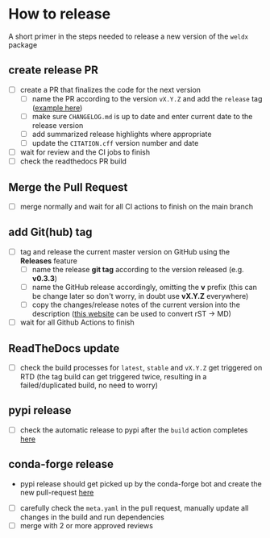 # How to release

A short primer in the steps needed to release a new version of the `weldx` package

## create release PR

- [ ] create a PR that finalizes the code for the next version
    - [ ] name the PR according to the version `vX.Y.Z` and add the `release`
      tag ([example here](https://github.com/BAMWelDX/weldx/pull/419))
    - [ ] make sure `CHANGELOG.md` is up to date and enter current date to the release version
    - [ ] add summarized release highlights where appropriate
    - [ ] update the `CITATION.cff` version number and date
- [ ] wait for review and the CI jobs to finish
- [ ] check the readthedocs PR build

## Merge the Pull Request

- [ ] merge normally and wait for all CI actions to finish on the main branch

## add Git(hub) tag

- [ ] tag and release the current master version on GitHub using the **Releases** feature
    - [ ] name the release **git tag** according to the version released (e.g. **v0.3.3**)
    - [ ] name the GitHub release accordingly, omitting the **v** prefix (this can be change later so don't worry, in
      doubt use **vX.Y.Z** everywhere)
    - [ ] copy the changes/release notes of the current version into the description
      ([this website](https://mystyc.herokuapp.com/) can be used to convert rST -> MD)
- [ ] wait for all Github Actions to finish

## ReadTheDocs update

- [ ] check the build processes for `latest`, `stable` and `vX.Y.Z` get triggered on RTD (the tag build can get
  triggered twice, resulting in a failed/duplicated build, no need to worry)

## pypi release

- [ ] check the automatic release to pypi after the `build` action completes [here](https://pypi.org/project/weldx/)

## conda-forge release

- pypi release should get picked up by the conda-forge bot and create the new
  pull-request [here](https://github.com/conda-forge/weldx-feedstock/pulls)
- [ ] carefully check the `meta.yaml` in the pull request, manually update all changes in the build and run dependencies
- [ ] merge with 2 or more approved reviews
